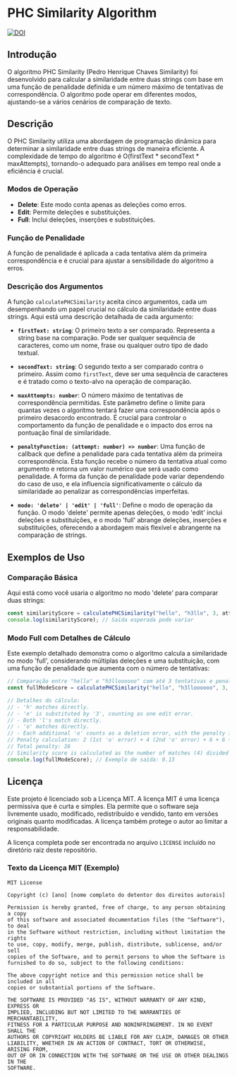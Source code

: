 # PHC Similarity Algorithm

[![DOI](https://zenodo.org/badge/792886788.svg)](https://zenodo.org/doi/10.5281/zenodo.11078496)

## Introdução
O algoritmo PHC Similarity (Pedro Henrique Chaves Similarity) foi desenvolvido para calcular a similaridade entre duas strings com base em uma função de penalidade definida e um número máximo de tentativas de correspondência. O algoritmo pode operar em diferentes modos, ajustando-se a vários cenários de comparação de texto.

## Descrição
O PHC Similarity utiliza uma abordagem de programação dinâmica para determinar a similaridade entre duas strings de maneira eficiente. A complexidade de tempo do algoritmo é O(firstText * secondText * maxAttempts), tornando-o adequado para análises em tempo real onde a eficiência é crucial.

### Modos de Operação
- **Delete**: Este modo conta apenas as deleções como erros.
- **Edit**: Permite deleções e substituições.
- **Full**: Inclui deleções, inserções e substituições.

### Função de Penalidade
A função de penalidade é aplicada a cada tentativa além da primeira correspondência e é crucial para ajustar a sensibilidade do algoritmo a erros.

### Descrição dos Argumentos
A função `calculatePHCSimilarity` aceita cinco argumentos, cada um desempenhando um papel crucial no cálculo da similaridade entre duas strings. Aqui está uma descrição detalhada de cada argumento:

- **`firstText: string`**: O primeiro texto a ser comparado. Representa a string base na comparação. Pode ser qualquer sequência de caracteres, como um nome, frase ou qualquer outro tipo de dado textual.

- **`secondText: string`**: O segundo texto a ser comparado contra o primeiro. Assim como `firstText`, deve ser uma sequência de caracteres e é tratado como o texto-alvo na operação de comparação.

- **`maxAttempts: number`**: O número máximo de tentativas de correspondência permitidas. Este parâmetro define o limite para quantas vezes o algoritmo tentará fazer uma correspondência após o primeiro desacordo encontrado. É crucial para controlar o comportamento da função de penalidade e o impacto dos erros na pontuação final de similaridade.

- **`penaltyFunction: (attempt: number) => number`**: Uma função de callback que define a penalidade para cada tentativa além da primeira correspondência. Esta função recebe o número da tentativa atual como argumento e retorna um valor numérico que será usado como penalidade. A forma da função de penalidade pode variar dependendo do caso de uso, e ela influencia significativamente o cálculo da similaridade ao penalizar as correspondências imperfeitas.

- **`mode: 'delete' | 'edit' | 'full'`**: Define o modo de operação da função. O modo 'delete' permite apenas deleções, o modo 'edit' inclui deleções e substituições, e o modo 'full' abrange deleções, inserções e substituições, oferecendo a abordagem mais flexível e abrangente na comparação de strings.

## Exemplos de Uso

### Comparação Básica
Aqui está como você usaria o algoritmo no modo 'delete' para comparar duas strings:

```typescript
const similarityScore = calculatePHCSimilarity("hello", "h3llo", 3, attempt => attempt * 2, 'delete');
console.log(similarityScore); // Saída esperada pode variar
```

### Modo Full com Detalhes de Cálculo
Este exemplo detalhado demonstra como o algoritmo calcula a similaridade no modo 'full', considerando múltiplas deleções e uma substituição, com uma função de penalidade que aumenta com o número de tentativas:

```typescript
// Comparação entre "hello" e "h3lloooooo" com até 3 tentativas e penalidade dobrada por tentativa:
const fullModeScore = calculatePHCSimilarity("hello", "h3lloooooo", 3, attempt => attempt * 2, 'full');

// Detalhes do cálculo:
// - 'h' matches directly.
// - 'e' is substituted by '3', counting as one edit error.
// - Both 'l's match directly.
// - 'o' matches directly.
// - Each additional 'o' counts as a deletion error, with the penalty increasing until the max retry limit is reached and then stays constant.
// Penalty calculation: 2 (1st 'o' error) + 4 (2nd 'o' error) + 6 + 6 + 6 (subsequent 'o' errors with max penalty)
// Total penalty: 26
// Similarity score is calculated as the number of matches (4) divided by the sum of matches and penalties (4 + 26):
console.log(fullModeScore); // Exemplo de saída: 0.13
```

## Licença

Este projeto é licenciado sob a Licença MIT. A licença MIT é uma licença permissiva que é curta e simples. Ela permite que o software seja livremente usado, modificado, redistribuído e vendido, tanto em versões originais quanto modificadas. A licença também protege o autor ao limitar a responsabilidade.

A licença completa pode ser encontrada no arquivo `LICENSE` incluído no diretório raiz deste repositório.

### Texto da Licença MIT (Exemplo)

```plaintext
MIT License

Copyright (c) [ano] [nome completo do detentor dos direitos autorais]

Permission is hereby granted, free of charge, to any person obtaining a copy
of this software and associated documentation files (the "Software"), to deal
in the Software without restriction, including without limitation the rights
to use, copy, modify, merge, publish, distribute, sublicense, and/or sell
copies of the Software, and to permit persons to whom the Software is
furnished to do so, subject to the following conditions:

The above copyright notice and this permission notice shall be included in all
copies or substantial portions of the Software.

THE SOFTWARE IS PROVIDED "AS IS", WITHOUT WARRANTY OF ANY KIND, EXPRESS OR
IMPLIED, INCLUDING BUT NOT LIMITED TO THE WARRANTIES OF MERCHANTABILITY,
FITNESS FOR A PARTICULAR PURPOSE AND NONINFRINGEMENT. IN NO EVENT SHALL THE
AUTHORS OR COPYRIGHT HOLDERS BE LIABLE FOR ANY CLAIM, DAMAGES OR OTHER
LIABILITY, WHETHER IN AN ACTION OF CONTRACT, TORT OR OTHERWISE, ARISING FROM,
OUT OF OR IN CONNECTION WITH THE SOFTWARE OR THE USE OR OTHER DEALINGS IN THE
SOFTWARE.
